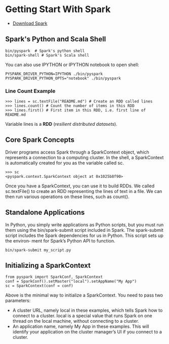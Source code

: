 # Getting Start With Spark

* [Download Spark](http://spark.apache.org/downloads.html)

## Spark's Python and Scala Shell
	bin/pyspark  # Spark's python shell
	bin/spark-shell # Spark's Scala shell
	
You can also use IPYTHON or IPYTHON notebook to open shell:
	
	PYSPARK_DRIVER_PYTHON=IPYTHON ./bin/pyspark
	PYSPARK_DRIVER_PYTHON_OPTS="notebook" ./bin/pyspark

### Line Count Example

	>>> lines = sc.textFile("README.md") # Create an RDD called lines	>>> lines.count() # Count the number of items in this RDD	>>> lines.first() # First item in this RDD, i.e. first line of README.md
	
Variable lines is a **RDD** (*resilient distributed datasets*). 

## Core Spark Concepts

Driver programs access Spark through a SparkContext object, which represents a connection to a computing cluster. In the shell, a SparkContext is automatically created for you as the variable called sc.
	
	>>> sc	<pyspark.context.SparkContext object at 0x1025b8f90>

Once you have a SparkContext, you can use it to build RDDs. We called sc.textFile() to create an RDD representing the lines of text in a file. We can then run various operations on these lines, such as count().

## Standalone Applications
In Python, you simply write applications as Python scripts, but you must run them using the bin/spark-submit script included in Spark. The spark-submit script includes the Spark dependencies for us in Python. This script sets up the environ‐ ment for Spark’s Python API to function.

	bin/spark-submit my_script.py

## Initializing a SparkContext

	from pyspark import SparkConf, SparkContext	conf = SparkConf().setMaster("local").setAppName("My App")	sc = SparkContext(conf = conf)
	
Above is the minimal way to initialize a SparkContext. You need to pass two parameters:

* A cluster URL, namely local in these examples, which tells Spark how to connect to a cluster. local is a special value that runs Spark on one thread on the local machine, without connecting to a cluster.
* An application name, namely My App in these examples. This will identify your application on the cluster manager’s UI if you connect to a cluster.



